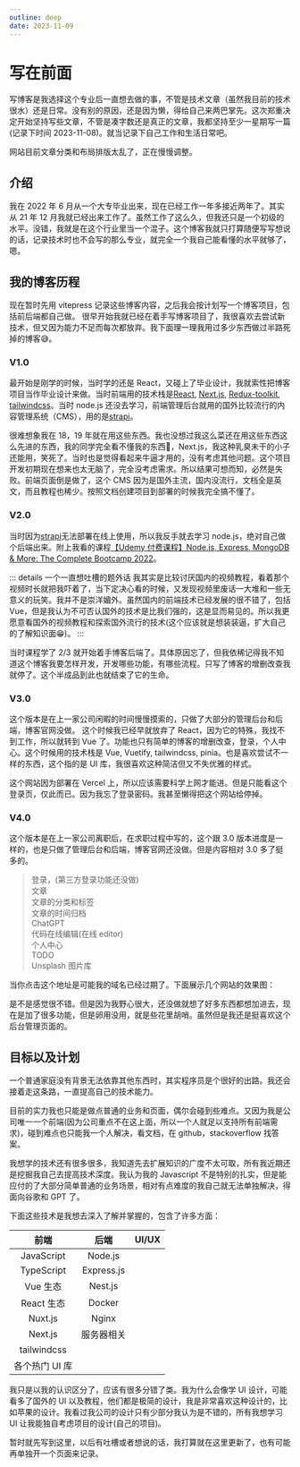 ```yaml
---
outline: deep
date: 2023-11-09
---
```


# 写在前面

写博客是我选择这个专业后一直想去做的事，不管是技术文章（虽然我目前的技术很水）还是日常。没有别的原因，还是因为懒，得给自己来两巴掌先。这次郑重决定开始坚持写些文章，不管是凑字数还是真正的文章，我都坚持至少一星期写一篇(记录下时间 2023-11-08)。就当记录下自己工作和生活日常吧。

网站目前文章分类和布局排版太乱了，正在慢慢调整。

## 介绍

我在 2022 年 6 月从一个大专毕业出来，现在已经工作一年多接近两年了。其实从 21 年 12 月我就已经出来工作了。虽然工作了这么久，但我还只是一个初级的水平。没错，我就是在这个行业里当一个混子。这个博客我就只打算随便写写想说的话，记录技术时也不会写的那么专业，就完全一个我自己能看懂的水平就够了，嗯。

## 我的博客历程

现在暂时先用 vitepress 记录这些博客内容，之后我会按计划写一个博客项目，包括前后端都自己做。
很早开始我就已经在着手写博客项目了，我很喜欢去尝试新技术，但又因为能力不足而每次都放弃。我下面理一理我用过多少东西做过半路死掉的博客:sweat_smile:。

### V1.0

最开始是刚学的时候，当时学的还是 React，又碰上了毕业设计，我就索性把博客项目当作毕业设计来做。当时前端用的技术栈是[React](https://zh-hans.react.dev/), [Next.js](https://nextjs.org/), [Redux-toolkit](https://redux-toolkit.js.org/), [tailwindcss](https://tailwindcss.com/)。当时 node.js 还没去学习，前端管理后台就用的国外比较流行的内容管理系统（CMS），用的是[strapi](https://strapi.io/)。

很难想象我在 18，19 年就在用这些东西。我也没想过我这么菜还在用这些东西这么先进的东西，我的同学完全看不懂我的东西:rofl:，Next.js，我这种乳臭未干的小子还能用，笑死了。当时也是觉得看起来牛逼才用的，没有考虑其他问题。这个项目开发初期现在想来也太无脑了，完全没考虑需求。所以结果可想而知，必然是失败。前端页面倒是做了，这个 CMS 因为是国外主流，国内没流行，文档全是英文，而且教程也稀少。按照文档创建项目到部署的时候我完全搞不懂了。

### V2.0

当时因为[strapi](https://strapi.io/)无法部署在线上使用，所以我反手就去学习 node.js，绝对自己做个后端出来。附上我看的课程[【Udemy 付费课程】Node.js, Express, MongoDB & More: The Complete Bootcamp 2022](https://www.bilibili.com/video/BV1FY4y1H7ka)。

::: details 一个一直想吐槽的题外话
我其实是比较讨厌国内的视频教程，看着那个视频时长就把我吓着了，当下定决心看的时候，又发现视频里废话一大堆和一些无意义的玩笑。我并不是崇洋媚外。虽然国内的前端技术已经发展的很不错了，包括 Vue，但是我认为不可否认国外的技术是比我们强的，这是显而易见的。所以我更愿意看国外的视频教程和探索国外流行的技术(这个应该就是想装装逼，扩大自己的了解知识面:grin:)。
:::

当时课程学了 2/3 就开始着手博客后端了。具体原因忘了，但我依稀记得我不知道这个博客我要怎样开发，开发哪些功能，有哪些流程。只写了博客的增删改查我就停了。这个半成品到此也就结束了它的生命。

### V3.0

这个版本是在上一家公司闲暇的时间慢慢摸索的，只做了大部分的管理后台和后端，博客官网没做。
这个时候我已经早就放弃了 React，因为它的特殊，我找不到工作，所以就转到 Vue 了。功能也只有简单的博客的增删改查，登录，个人中心。这个时候用的技术栈是 Vue, Vuetify, tailwindcss, pinia。也是喜欢尝试不一样的东西，这个指的是 UI 库，我很喜欢这种简洁但又不失优雅的样式。

<ZoomImg src='/assets/daily/introduce/blog3.0-login.png' desc='博客3.0后台管理的登录页' />

这个网站因为部署在 Vercel 上，所以应该需要科学上网才能进。但是只能看这个登录页，仅此而已。因为我忘了登录密码。我甚至懒得把这个网站给停掉。

### V4.0

这个版本是在上一家公司离职后，在求职过程中写的，这个跟 3.0 版本进度是一样的，也是只做了管理后台和后端，博客官网还没做。但是内容相对 3.0 多了挺多的。

> 登录，(第三方登录功能还没做)<br />
> 文章<br />
> 文章的分类和标签<br />
> 文章的时间归档<br />
> ChatGPT<br />
> 代码在线编辑(在线 editor)<br />
> 个人中心<br />
> TODO<br />
> Unsplash 图片库<br />

<ZoomImg src='/assets/daily/introduce/blog4.0-login.png' desc='博客4.0后台管理的登录页' />

当你点击这个地址是可能我的域名已经过期了。下面展示几个网站的效果图：

<ZoomImg src='/assets/daily/introduce/blog4.0-posts.png' desc='文章列表' />

<ZoomImg src='/assets/daily/introduce/blog4.0-playground.png' desc='Code Playground' />

<ZoomImg src='/assets/daily/introduce/blog4.0-profile.png' desc='个人中心' />

是不是感觉很不错。但是因为我野心很大，还没做就想了好多东西都想加进去，现在是加了很多功能，但是卵用没用，就是些花里胡哨。虽然但是我还是挺喜欢这个后台管理页面的。

## 目标以及计划

一个普通家庭没有背景无法依靠其他东西时，其实程序员是个很好的出路。我还会接着走这条路，一直提高自己的技术能力。

目前的实力我也只能是做点普通的业务和页面，偶尔会碰到些难点。又因为我是公司唯一一个前端(因为公司重点不在这上面，所以一个人就足以支持所有前端需求)，碰到难点也只能我一个人解决，看文档，在 github，stackoverflow 找答案。

我想学的技术还有很多很多，我知道先去扩展知识的广度不太可取，所有我近期还是挖掘我自己去提高技术深度。我认为我的 Javascript 不是特别的扎实，但是能应付的了大部分简单普通的业务场景，相对有点难度的我自己就无法单独解决，得面向谷歌和 GPT 了。

下面这些技术是我想去深入了解并掌握的，包含了许多方面：

|      前端      |    后端    | UI/UX |
| :------------: | :--------: | :---: |
|   JavaScript   |  Node.js   |       |
|   TypeScript   | Express.js |       |
|    Vue 生态    |  Nest.js   |       |
|   React 生态   |   Docker   |       |
|    Nuxt.js     |   Nginx    |       |
|    Next.js     | 服务器相关 |       |
|  tailwindcss   |            |       |
| 各个热门 UI 库 |            |       |

我只是以我的认识区分了，应该有很多分错了类。我为什么会像学 UI 设计，可能看多了国外的 UI 以及教程，他们都是极简的设计，我是非常喜欢这种设计的，比如苹果的设计。我看过我公司的设计只有少部分我认为是不错的，所有我想学习 UI 让我能独自考虑项目的设计(自己的项目)。

暂时就先写到这里，以后有吐槽或者想说的话，我打算就在这里更新了，也有可能再单独开一个页面来记录。
